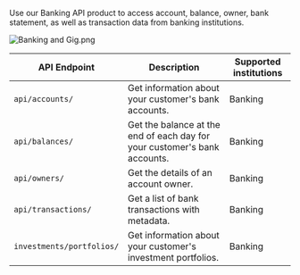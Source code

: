 Use our Banking API product to access account, balance, owner, bank statement, as well as transaction data from banking institutions.<br>


![](https://files.readme.io/894213c-Banking_and_Gig.png "Banking and Gig.png")


| API Endpoint                | Description                                                               | Supported institutions |
| --------------------------- | ------------------------------------------------------------------------- | ---------------------- |
| `api/accounts/`             | Get information about your customer's bank accounts.                      | Banking        |
| `api/balances/`             | Get the balance at the end of each day for your customer's bank accounts. | Banking                |
| `api/owners/`               | Get the details of an account owner.                                      | Banking        |
| `api/transactions/`         | Get a list of bank transactions with metadata.                            | Banking        |
| `investments/portfolios/`   | Get information about your customer's investment portfolios.              | Banking                |
